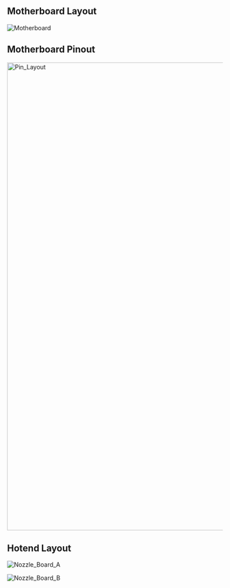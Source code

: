 ## Motherboard Layout

![Motherboard](https://github.com/Guilouz/Creality-K1-and-K1-Max/assets/12702322/66faca9f-fd78-4926-8e3f-dc0efcbc67d5)

## Motherboard Pinout

<img width="1090" alt="Pin_Layout" src="https://github.com/Guilouz/Creality-K1-and-K1-Max/assets/12702322/54244ef2-ab8e-4091-82aa-0352dd9b83c7">

## Hotend Layout

![Nozzle_Board_A](https://github.com/Guilouz/Creality-K1-and-K1-Max/assets/12702322/35c17806-71dc-423e-88ec-384620b8d88b)


![Nozzle_Board_B](https://github.com/Guilouz/Creality-K1-and-K1-Max/assets/12702322/50c84332-2275-4a3d-8e88-08e06dc9e929)


<br />